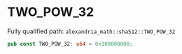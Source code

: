# TWO_POW_32

Fully qualified path: `alexandria_math::sha512::TWO_POW_32`

```rust
pub const TWO_POW_32: u64 = 0x100000000;
```

